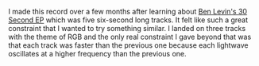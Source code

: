 I made this record over a few months after learning about [Ben Levin's 30 Second EP](https://www.youtube.com/watch?v=A2dH-48tDMc) which was five six-second long tracks. It felt like such a great constraint that I wanted to try something similar. I landed on three tracks with the theme of RGB and the only real constraint I gave beyond that was that each track was faster than the previous one because each lightwave oscillates at a higher frequency than the previous one.
